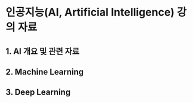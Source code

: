 # **인공지능(AI, Artificial Intelligence) 강의 자료**

## 1. AI 개요 및 관련 자료


## 2. Machine Learning


## 3. Deep Learning
